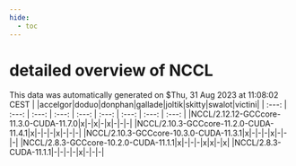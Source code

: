 ```yaml
---
hide:
  - toc
---
```


detailed overview of NCCL
=========================


This data was automatically generated on $Thu, 31 Aug 2023 at 11:08:02 CEST
| |accelgor|doduo|donphan|gallade|joltik|skitty|swalot|victini|
| :---: | :---: | :---: | :---: | :---: | :---: | :---: | :---: | :---: |
|NCCL/2.12.12-GCCcore-11.3.0-CUDA-11.7.0|x|-|x|-|x|-|-|-|
|NCCL/2.10.3-GCCcore-11.2.0-CUDA-11.4.1|x|-|-|-|x|-|-|-|
|NCCL/2.10.3-GCCcore-10.3.0-CUDA-11.3.1|x|-|-|-|x|-|-|-|
|NCCL/2.8.3-GCCcore-10.2.0-CUDA-11.1.1|x|-|-|-|x|x|-|x|
|NCCL/2.8.3-CUDA-11.1.1|-|-|-|-|x|-|-|-|
